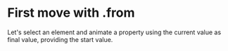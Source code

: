 # First move with .from

Let's select an element and animate a property using the current value as final value, providing the start value.